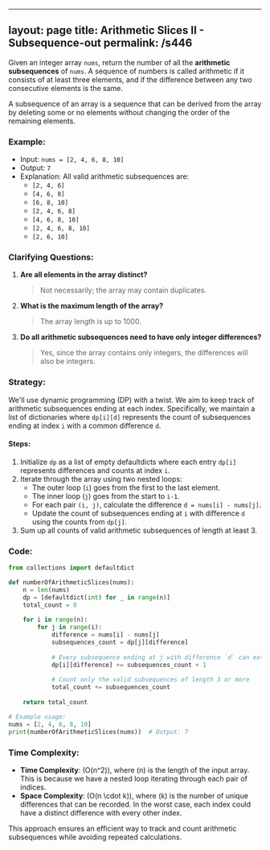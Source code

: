 
---
layout: page
title:  Arithmetic Slices II - Subsequence-out
permalink: /s446
---

Given an integer array `nums`, return the number of all the **arithmetic subsequences** of `nums`. A sequence of numbers is called arithmetic if it consists of at least three elements, and if the difference between any two consecutive elements is the same.

A subsequence of an array is a sequence that can be derived from the array by deleting some or no elements without changing the order of the remaining elements.

### Example:

- Input: `nums = [2, 4, 6, 8, 10]`
- Output: `7`
- Explanation: All valid arithmetic subsequences are:
  - `[2, 4, 6]`
  - `[4, 6, 8]`
  - `[6, 8, 10]`
  - `[2, 4, 6, 8]`
  - `[4, 6, 8, 10]`
  - `[2, 4, 6, 8, 10]`
  - `[2, 6, 10]`

### Clarifying Questions:

1. **Are all elements in the array distinct?**
   > Not necessarily; the array may contain duplicates.
   
2. **What is the maximum length of the array?**
   > The array length is up to 1000.
   
3. **Do all arithmetic subsequences need to have only integer differences?**
   > Yes, since the array contains only integers, the differences will also be integers.

### Strategy:

We'll use dynamic programming (DP) with a twist. We aim to keep track of arithmetic subsequences ending at each index. Specifically, we maintain a list of dictionaries where `dp[i][d]` represents the count of subsequences ending at index `i` with a common difference `d`.

#### Steps:

1. Initialize `dp` as a list of empty defaultdicts where each entry `dp[i]` represents differences and counts at index `i`.
2. Iterate through the array using two nested loops:
   - The outer loop (`i`) goes from the first to the last element.
   - The inner loop (`j`) goes from the start to `i-1`.
   - For each pair `(i, j)`, calculate the difference `d = nums[i] - nums[j]`.
   - Update the count of subsequences ending at `i` with difference `d` using the counts from `dp[j]`.
3. Sum up all counts of valid arithmetic subsequences of length at least 3.

### Code:

```python
from collections import defaultdict

def numberOfArithmeticSlices(nums):
    n = len(nums)
    dp = [defaultdict(int) for _ in range(n)]
    total_count = 0
    
    for i in range(n):
        for j in range(i):
            difference = nums[i] - nums[j]
            subsequences_count = dp[j][difference]
            
            # Every subsequence ending at j with difference `d` can extend to i.
            dp[i][difference] += subsequences_count + 1
            
            # Count only the valid subsequences of length 3 or more
            total_count += subsequences_count
    
    return total_count

# Example usage:
nums = [2, 4, 6, 8, 10]
print(numberOfArithmeticSlices(nums))  # Output: 7
```

### Time Complexity:

- **Time Complexity**: \(O(n^2)\), where \(n\) is the length of the input array. This is because we have a nested loop iterating through each pair of indices.
- **Space Complexity**: \(O(n \cdot k)\), where \(k\) is the number of unique differences that can be recorded. In the worst case, each index could have a distinct difference with every other index.

This approach ensures an efficient way to track and count arithmetic subsequences while avoiding repeated calculations.
